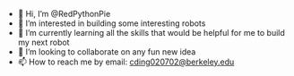- 👋 Hi, I’m @RedPythonPie
- 👀 I’m interested in building some interesting robots
- 🌱 I’m currently learning all the skills that would be helpful for me to build my next robot
- 💞️ I’m looking to collaborate on any fun new idea
- 📫 How to reach me by email: cding020702@berkeley.edu

<!---
RedPythonPie/RedPythonPie is a ✨ special ✨ repository because its `README.md` (this file) appears on your GitHub profile.
You can click the Preview link to take a look at your changes.
--->
